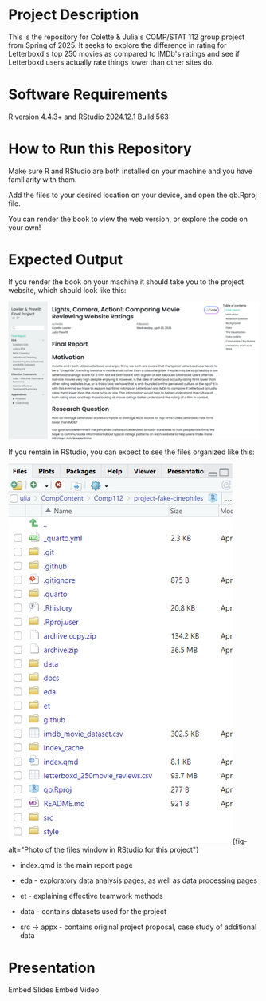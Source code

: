 # Project Description

This is the repository for Colette & Julia's COMP/STAT 112 group project from Spring of 2025.
It seeks to explore the difference in rating for Letterboxd's top 250 movies as compared to IMDb's ratings and see if Letterboxd users actually rate things lower than other sites do.

# Software Requirements

R version 4.4.3+ and RStudio 2024.12.1 Build 563

# How to Run this Repository

Make sure R and RStudio are both installed on your machine and you have familiarity with them.

Add the files to your desired location on your device, and open the qb.Rproj file.

You can render the book to view the web version, or explore the code on your own!

# Expected Output

If you render the book on your machine it should take you to the project website, which should look like this:

![](documentation_images/Website_home_image.png)

If you remain in RStudio, you can expect to see the files organized like this:

![Photo of the files window in RStudio for this project](documentation_images/file_org_for_readme.png){fig-alt="Photo of the files window in RStudio for this project"}

-   index.qmd is the main report page

-   eda - exploratory data analysis pages, as well as data processing pages

-   et - explaining effective teamwork methods

-   data - contains datasets used for the project

-   src -\> appx - contains original project proposal, case study of additional data

# Presentation

Embed Slides Embed Video
